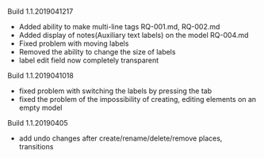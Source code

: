 Build 1.1.2019041217 

- Added ability to make multi-line tags  RQ-001.md, RQ-002.md
- Added display of notes(Auxiliary text labels) on the model RQ-004.md
- Fixed problem with moving labels
- Removed the ability to change the size of labels
- label edit field now completely transparent

Build 1.1.2019041018 

- fixed  problem with switching the labels by pressing the tab
- fixed the problem of the impossibility of creating, editing elements on an empty model


Build 1.1.20190405

- add undo changes after create/rename/delete/remove places, transitions

